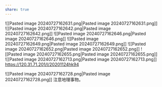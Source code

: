 ```yaml
---
share: true
---
```


![[Pasted image 20240727162631.png|Pasted image 20240727162631.png]]
![[Pasted image 20240727162642.png|Pasted image 20240727162642.png]]
![[Pasted image 20240727162646.png|Pasted image 20240727162646.png]]
![[Pasted image 20240727162649.png|Pasted image 20240727162649.png]]
![[Pasted image 20240727162652.png|Pasted image 20240727162652.png]]
![[Pasted image 20240727162655.png|Pasted image 20240727162655.png]]
![[Pasted image 20240727162713.png|Pasted image 20240727162713.png]]
https://120.31.71.201/l/20201124hk94

![[Pasted image 20240727162728.png|Pasted image 20240727162728.png]]
注意地理事物。